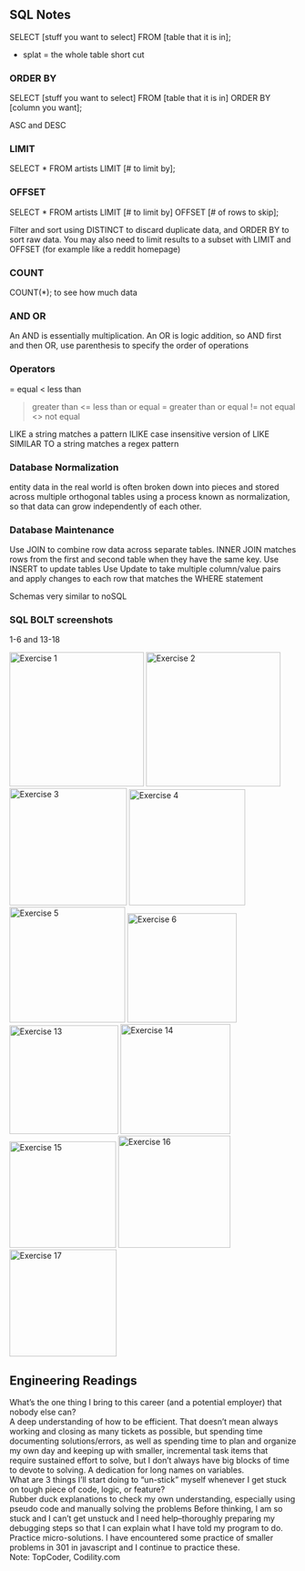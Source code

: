 ## SQL Notes

SELECT [stuff you want to select] FROM [table that it is in]; 
* splat = the whole table short cut

### ORDER BY
SELECT [stuff you want to select] FROM [table that it is in] ORDER BY [column you want]; 

  ASC and DESC

### LIMIT
SELECT * FROM artists LIMIT [# to limit by]; 

### OFFSET
SELECT * FROM artists LIMIT [# to limit by] OFFSET [# of rows to skip];

Filter and sort using DISTINCT to discard duplicate data, and ORDER BY to sort raw data. You may also need to limit results to a subset with LIMIT and OFFSET (for example like a reddit homepage)

### COUNT
COUNT(*); 
to see how much data


### AND OR
An AND is essentially multiplication. An OR is logic addition, so AND first and then OR, use parenthesis to specify the order of operations


### Operators
= equal
< less than
> greater than
<= less than or equal
>= greater than or equal
!= not equal
<> not equal 

LIKE a string matches a pattern
ILIKE case insensitive version of LIKE
SIMILAR TO a string matches a regex pattern

### Database Normalization

entity data in the real world is often broken down into pieces and stored across multiple orthogonal tables using a process known as normalization, so that data can grow independently of each other. 

### Database Maintenance

Use JOIN to combine row data across separate tables. 
INNER JOIN matches rows from the first and second table when they have the same key. 
Use INSERT to update tables
Use Update to take multiple column/value pairs and apply changes to each row that matches the WHERE statement

Schemas very similar to noSQL


### SQL BOLT screenshots
1-6 and 13-18

<img width="236" alt="Exercise 1" src="https://user-images.githubusercontent.com/96095918/225795921-d6f11cc9-e4e5-4635-9cb2-13c2f24bff40.png">
<img width="236" alt="Exercise 2" src="https://user-images.githubusercontent.com/96095918/225796052-d711f1c4-3240-4f78-9401-a9d587b9760e.png">
<img width="206" alt="Exercise 3" src="https://user-images.githubusercontent.com/96095918/225795508-fcc3642d-2d3d-4710-adac-6c648cca4390.png">
<img width="204" alt="Exercise 4" src="https://user-images.githubusercontent.com/96095918/225801624-64b23952-cb00-4268-b586-fb6cd649a3d9.png">
<img width="203" alt="Exercise 5" src="https://user-images.githubusercontent.com/96095918/225805150-61b7bc16-826c-4361-8379-4b6cdeb48b6a.png">
<img width="192" alt="Exercise 6" src="https://user-images.githubusercontent.com/96095918/225806422-1b7b302e-82f4-4640-bf31-106b52901589.png">
<img width="191" alt="Exercise 13" src="https://user-images.githubusercontent.com/96095918/225807577-926aa09b-1e05-4a87-b0a2-3efdf14cf956.png">
<img width="193" alt="Exercise 14" src="https://user-images.githubusercontent.com/96095918/225809112-0a15332b-a37e-4a40-b058-af41a82e7269.png">
<img width="187" alt="Exercise 15" src="https://user-images.githubusercontent.com/96095918/225809477-d8324625-78be-4053-902d-37f65f733270.png">
<img width="197" alt="Exercise 16" src="https://user-images.githubusercontent.com/96095918/225811558-f42a0da4-a826-4277-a5fe-f9041ece1ccb.png">
<img width="188" alt="Exercise 17" src="https://user-images.githubusercontent.com/96095918/225812046-db70e0d9-b7ca-493a-ad12-8f7b1515a857.png">




## Engineering Readings

What’s the one thing I bring to this career (and a potential employer) that nobody else can?
<br>
 A deep understanding of how to be efficient. That doesn’t mean always working and closing as many tickets as possible, but spending time documenting solutions/errors, as well as spending time to plan and organize my own day and keeping up with smaller, incremental task items that require sustained effort to solve, but I don’t always have big blocks of time to devote to solving. A dedication for long names on variables. 
 <br>
What are 3 things I’ll start doing to “un-stick” myself whenever I get stuck on tough piece of code, logic, or feature?
<br>
Rubber duck explanations to check my own understanding, especially using pseudo code and manually solving the problems
Before thinking, I am so stuck and I can’t get unstuck and I need help–thoroughly preparing my debugging steps so that I can explain what I have told my program to do. 
Practice micro-solutions. I have encountered some practice of smaller problems in 301 in javascript and I continue to practice these. 
<br>
Note: TopCoder, Codility.com



